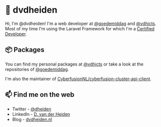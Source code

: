# 👋 dvdheiden

Hi, I'm @dvdheiden! I'm a web developer at [@goedemiddag](https://github.com/goedemiddag) and [@vdhicts](https://github.com/vdhicts). Most of my time I'm using the Laravel Framework for which I'm a [Certified Developer](https://exam.laravelcert.com/is/dick-van-der-heiden/certified-since/2022-10-03?).

## 📦 Packages

You can find my personal packages at [@vdhicts](https://github.com/orgs/vdhicts/repositories) or take a look at the repositories of [@goedemiddag](https://github.com/orgs/goedemiddag/repositories).

I'm also the maintainer of [CyberfusionNL/cyberfusion-cluster-api-client](https://github.com/CyberfusionNL/cyberfusion-cluster-api-client).

## 📫 Find me on the web

- Twitter - [@dheiden](https://twitter.com/dheiden)
- LinkedIn - [D. van der Heiden](https://www.linkedin.com/in/dvdheiden)
- Blog - [dvdheiden.nl](https://www.dvdheiden.nl)
